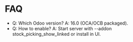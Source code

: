 # FAQ

- Q: Which Odoo version? A: 16.0 (OCA/OCB packaged).
- Q: How to enable? A: Start server with --addon stock_picking_show_linked or install in UI.
